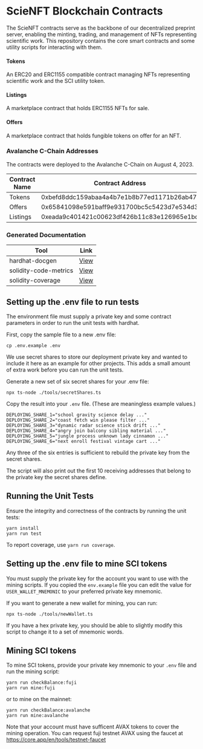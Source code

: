 # ScieNFT Blockchain Contracts

The ScieNFT contracts serve as the backbone of our decentralized preprint server, enabling the
minting, trading, and management of NFTs representing scientific work. This repository contains the
core smart contracts and some utility scripts for interacting with them.

#### Tokens

An ERC20 and ERC1155 compatible contract managing NFTs representing scientific work and the SCI
utility token.

#### Listings

A marketplace contract that holds ERC1155 NFTs for sale.

#### Offers

A marketplace contract that holds fungible tokens on offer for an NFT.

### Avalanche C-Chain Addresses

The contracts were deployed to the Avalanche C-Chain on August 4, 2023.

| Contract Name | Contract Address                           | Link                                                                            |
| ------------- | ------------------------------------------ | ------------------------------------------------------------------------------- |
| Tokens        | 0xbefd8ddc159abaa4a4b7e1b8b77ed1171b26ab47 | [View](https://snowtrace.io/address/0xbefd8ddc159abaa4a4b7e1b8b77ed1171b26ab47) |
| Offers        | 0x65841098e591baff9e931700bc5c5423d7e534d3 | [View](https://snowtrace.io/address/0x65841098e591baff9e931700bc5c5423d7e534d3) |
| Listings      | 0xeada9c401421c00623df426b11c83e126965e1bd | [View](https://snowtrace.io/address/0xeada9c401421c00623df426b11c83e126965e1bd) |

### Generated Documentation

| Tool                  | Link                                                  |
| --------------------- | ----------------------------------------------------- |
| hardhat-docgen        | [View](https://scienft.github.io/contracts/#/)        |
| solidity-code-metrics | [View](https://scienft.github.io/contracts/metrics/)  |
| solidity-coverage     | [View](https://scienft.github.io/contracts/coverage/) |

## Setting up the .env file to run tests

The environment file must supply a private key and some contract parameters in order to run the unit
tests with hardhat.

First, copy the sample file to a new .env file:

```shell
cp .env.example .env
```

We use secret shares to store our deployment private key and wanted to include it here as an example
for other projects. This adds a small amount of extra work before you can run the unit tests.

Generate a new set of six secret shares for your .env file:

```shell
npx ts-node ./tools/secretShares.ts
```

Copy the result into your `.env` file. (These are meaningless example values.)

```
DEPLOYING_SHARE_1="school gravity science delay ..."
DEPLOYING_SHARE_2="coast fetch win please filter ..."
DEPLOYING_SHARE_3="dynamic radar science stick drift ..."
DEPLOYING_SHARE_4="angry join balcony sibling material ..."
DEPLOYING_SHARE_5="jungle process unknown lady cinnamon ..."
DEPLOYING_SHARE_6="next enroll festival vintage cart ..."
```

Any three of the six entries is sufficient to rebuild the private key from the secret shares.

The script will also print out the first 10 receiving addresses that belong to the private key the
secret shares define.

## Running the Unit Tests

Ensure the integrity and correctness of the contracts by running the unit tests:

```shell
yarn install
yarn run test
```

To report coverage, use `yarn run coverage`.

## Setting up the .env file to mine SCI tokens

You must supply the private key for the account you want to use with the mining scripts. If you
copied the `env.example` file you can edit the value for `USER_WALLET_MNEMONIC` to your preferred
private key mnemonic.

If you want to generate a new wallet for mining, you can run:

```shell
npx ts-node ./tools/newWallet.ts
```

If you have a hex private key, you should be able to slightly modify this script to change it to a
set of mnemonic words.

## Mining SCI tokens

To mine SCI tokens, provide your private key mnemonic to your `.env` file and run the mining script:

```shell
yarn run checkBalance:fuji
yarn run mine:fuji
```

or to mine on the mainnet:

```shell
yarn run checkBalance:avalanche
yarn run mine:avalanche
```

Note that your account must have sufficent AVAX tokens to cover the mining operation. You can
request fuji testnet AVAX using the faucet at https://core.app/en/tools/testnet-faucet
